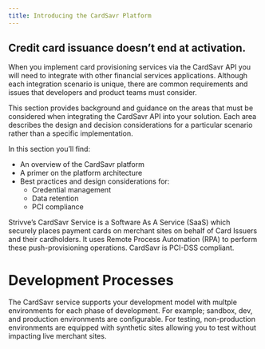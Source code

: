 ```yaml
---
title: Introducing the CardSavr Platform
---
```


## Credit card issuance doesn’t end at activation.

When you implement card provisioning services via the CardSavr API you will need to integrate with other 
financial services applications. Although each integration scenario is unique, there are common requirements
and issues that developers and product teams must consider.

This section provides background and guidance on the areas that must be considered when integrating the CardSavr API
into your solution. Each area describes the design and decision considerations for a particular scenario rather than 
a specific implementation. 

 
In this section you’ll find:
* An overview of the CardSavr platform
* A primer on the platform architecture
* Best practices and design considerations for:
    * Credential management
    * Data retention
    * PCI compliance
    

Strivve’s CardSavr Service is a Software As A Service (SaaS) which securely places payment cards on merchant sites on 
behalf of Card Issuers and their cardholders. It uses Remote Process Automation (RPA) to perform these push-provisioning
operations.  CardSavr is PCI-DSS compliant.  

# Development Processes
The CardSavr service supports your development model with multple environments for each phase of development.  For 
 example; sandbox, dev, and production environments are configurable. For testing, non-production environments are 
 equipped with synthetic sites allowing you to test without impacting live merchant sites.



